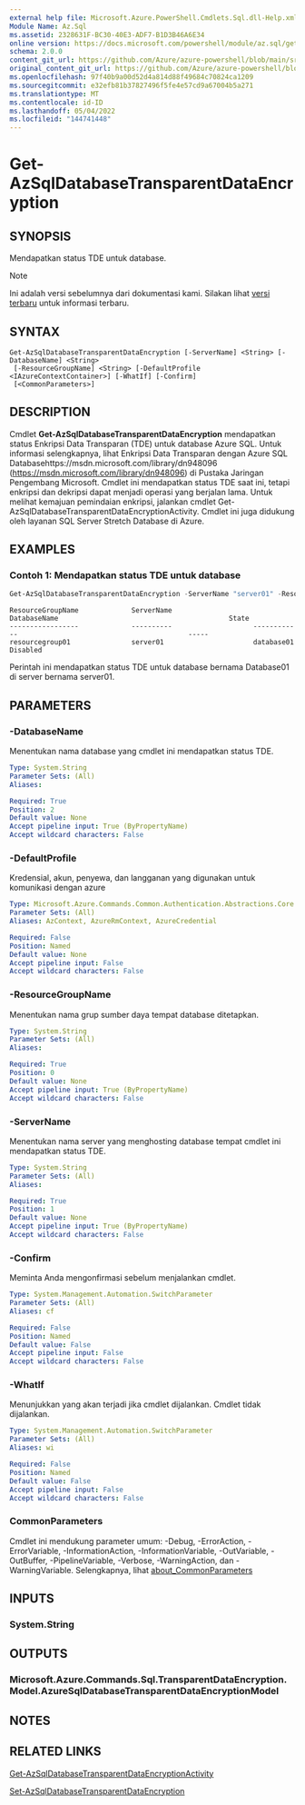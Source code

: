 ```yaml
---
external help file: Microsoft.Azure.PowerShell.Cmdlets.Sql.dll-Help.xml
Module Name: Az.Sql
ms.assetid: 2328631F-BC30-40E3-ADF7-B1D3B46A6E34
online version: https://docs.microsoft.com/powershell/module/az.sql/get-azsqldatabasetransparentdataencryption
schema: 2.0.0
content_git_url: https://github.com/Azure/azure-powershell/blob/main/src/Sql/Sql/help/Get-AzSqlDatabaseTransparentDataEncryption.md
original_content_git_url: https://github.com/Azure/azure-powershell/blob/main/src/Sql/Sql/help/Get-AzSqlDatabaseTransparentDataEncryption.md
ms.openlocfilehash: 97f40b9a00d52d4a814d88f49684c70824ca1209
ms.sourcegitcommit: e32efb81b37827496f5fe4e57cd9a67004b5a271
ms.translationtype: MT
ms.contentlocale: id-ID
ms.lasthandoff: 05/04/2022
ms.locfileid: "144741448"
---
```

# Get-AzSqlDatabaseTransparentDataEncryption

## SYNOPSIS
Mendapatkan status TDE untuk database.

> [!NOTE]
>Ini adalah versi sebelumnya dari dokumentasi kami. Silakan lihat [versi terbaru](/powershell/module/az.sql/get-azsqldatabasetransparentdataencryption) untuk informasi terbaru.

## SYNTAX

```
Get-AzSqlDatabaseTransparentDataEncryption [-ServerName] <String> [-DatabaseName] <String>
 [-ResourceGroupName] <String> [-DefaultProfile <IAzureContextContainer>] [-WhatIf] [-Confirm]
 [<CommonParameters>]
```

## DESCRIPTION
Cmdlet **Get-AzSqlDatabaseTransparentDataEncryption** mendapatkan status Enkripsi Data Transparan (TDE) untuk database Azure SQL.
Untuk informasi selengkapnya, lihat Enkripsi Data Transparan dengan Azure SQL Databasehttps://msdn.microsoft.com/library/dn948096 (https://msdn.microsoft.com/library/dn948096) di Pustaka Jaringan Pengembang Microsoft.
Cmdlet ini mendapatkan status TDE saat ini, tetapi enkripsi dan dekripsi dapat menjadi operasi yang berjalan lama.
Untuk melihat kemajuan pemindaian enkripsi, jalankan cmdlet Get-AzSqlDatabaseTransparentDataEncryptionActivity.
Cmdlet ini juga didukung oleh layanan SQL Server Stretch Database di Azure.

## EXAMPLES

### Contoh 1: Mendapatkan status TDE untuk database
```powershell
Get-AzSqlDatabaseTransparentDataEncryption -ServerName "server01" -ResourceGroupName "resourcegroup01" -DatabaseName "database01"
```

```output
ResourceGroupName             ServerName                    DatabaseName                                          State
-----------------             ----------                    ------------                                          -----
resourcegroup01               server01                      database01                                            Disabled
```

Perintah ini mendapatkan status TDE untuk database bernama Database01 di server bernama server01.

## PARAMETERS

### -DatabaseName
Menentukan nama database yang cmdlet ini mendapatkan status TDE.

```yaml
Type: System.String
Parameter Sets: (All)
Aliases:

Required: True
Position: 2
Default value: None
Accept pipeline input: True (ByPropertyName)
Accept wildcard characters: False
```

### -DefaultProfile
Kredensial, akun, penyewa, dan langganan yang digunakan untuk komunikasi dengan azure

```yaml
Type: Microsoft.Azure.Commands.Common.Authentication.Abstractions.Core.IAzureContextContainer
Parameter Sets: (All)
Aliases: AzContext, AzureRmContext, AzureCredential

Required: False
Position: Named
Default value: None
Accept pipeline input: False
Accept wildcard characters: False
```

### -ResourceGroupName
Menentukan nama grup sumber daya tempat database ditetapkan.

```yaml
Type: System.String
Parameter Sets: (All)
Aliases:

Required: True
Position: 0
Default value: None
Accept pipeline input: True (ByPropertyName)
Accept wildcard characters: False
```

### -ServerName
Menentukan nama server yang menghosting database tempat cmdlet ini mendapatkan status TDE.

```yaml
Type: System.String
Parameter Sets: (All)
Aliases:

Required: True
Position: 1
Default value: None
Accept pipeline input: True (ByPropertyName)
Accept wildcard characters: False
```

### -Confirm
Meminta Anda mengonfirmasi sebelum menjalankan cmdlet.

```yaml
Type: System.Management.Automation.SwitchParameter
Parameter Sets: (All)
Aliases: cf

Required: False
Position: Named
Default value: False
Accept pipeline input: False
Accept wildcard characters: False
```

### -WhatIf
Menunjukkan yang akan terjadi jika cmdlet dijalankan.
Cmdlet tidak dijalankan.

```yaml
Type: System.Management.Automation.SwitchParameter
Parameter Sets: (All)
Aliases: wi

Required: False
Position: Named
Default value: False
Accept pipeline input: False
Accept wildcard characters: False
```

### CommonParameters
Cmdlet ini mendukung parameter umum: -Debug, -ErrorAction, -ErrorVariable, -InformationAction, -InformationVariable, -OutVariable, -OutBuffer, -PipelineVariable, -Verbose, -WarningAction, dan -WarningVariable. Selengkapnya, lihat [about_CommonParameters](http://go.microsoft.com/fwlink/?LinkID=113216)

## INPUTS

### System.String

## OUTPUTS

### Microsoft.Azure.Commands.Sql.TransparentDataEncryption.Model.AzureSqlDatabaseTransparentDataEncryptionModel

## NOTES

## RELATED LINKS

[Get-AzSqlDatabaseTransparentDataEncryptionActivity](./Get-AzSqlDatabaseTransparentDataEncryptionActivity.md)

[Set-AzSqlDatabaseTransparentDataEncryption](./Set-AzSqlDatabaseTransparentDataEncryption.md)
